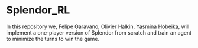# Splendor_RL
In this repository we, Felipe Garavano, Olivier Halkin, Yasmina Hobeika, will implement a one-player version of Splendor from scratch and train an agent to minimize the turns to win the game.
